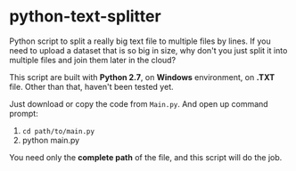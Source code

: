 # python-text-splitter

Python script to split a really big text file to multiple files by lines. If you need to upload a dataset that is so big in size, why don't you just split it into multiple files and join them later in the cloud?

This script are built with **Python 2.7**, on **Windows** environment, on **.TXT** file. Other than that, haven't been tested yet.

Just download or copy the code from `Main.py`. And open up command prompt:

1. `cd path/to/main.py`
2. python main.py

You need only the **complete path** of the file, and this script will do the job.
